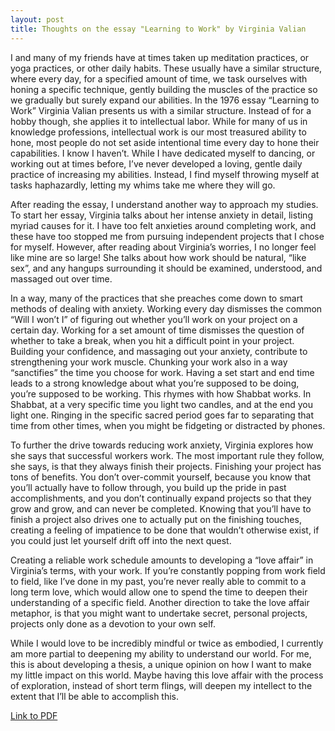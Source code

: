 ```yaml
---
layout: post
title: Thoughts on the essay "Learning to Work" by Virginia Valian
---
```

I and many of my friends have at times taken up meditation practices, or yoga practices, or other daily habits. These usually have a similar structure, where every day, for a specified amount of time, we task ourselves with honing a specific technique, gently building the muscles of the practice so we gradually but surely expand our abilities. In the 1976 essay “Learning to Work” Virginia Valian presents us with a similar structure. Instead of for a hobby though, she applies it to intellectual labor. While for many of us in knowledge professions, intellectual work is our most treasured ability to hone, most people do not set aside intentional time every day to hone their capabilities. I know I haven’t. While I have dedicated myself to dancing, or working out at times before, I’ve never developed a loving, gentle daily practice of increasing my abilities. Instead, I find myself throwing myself at tasks haphazardly, letting my whims take me where they will go. 

After reading the essay, I understand another way to approach my studies. To start her essay, Virginia talks about her intense anxiety in detail, listing myriad causes for it. I have too felt anxieties around completing work, and these have too stopped me from pursuing independent projects that I chose for myself. However, after reading about Virginia’s worries, I no longer feel like mine are so large! She talks about how work should be natural, “like sex”, and any hangups surrounding it should be examined, understood, and massaged out over time. 

In a way, many of the practices that she preaches come down to smart methods of dealing with anxiety. Working every day dismisses the common “Will I won’t I” of figuring out whether you’ll work on your project on a certain day. Working for a set amount of time dismisses the question of whether to take a break, when you hit a difficult point in your project. Building your confidence, and massaging out your anxiety, contribute to strengthening your work muscle. Chunking your work also in a way “sanctifies” the time you choose for work. Having a set start and end time leads to a strong knowledge about what you’re supposed to be doing, you’re supposed to be working. This rhymes with how Shabbat works. In Shabbat, at a very specific time you light two candles, and at the end you light one. Ringing in the specific sacred period goes far to separating that time from other times, when you might be fidgeting or distracted by phones. 

To further the drive towards reducing work anxiety, Virginia explores how she says that successful workers work. The most important rule they follow, she says, is that they always finish their projects. Finishing your project has tons of benefits. You don’t over-commit yourself, because you know that you’ll actually have to follow through, you build up the pride in past accomplishments, and you don’t continually expand projects so that they grow and grow, and can never be completed. Knowing that you’ll have to finish a project also drives one to actually put on the finishing touches, creating a feeling of impatience to be done that wouldn’t otherwise exist, if you could just let yourself drift off into the next quest. 

Creating a reliable work schedule amounts to developing a “love affair” in Virginia’s terms, with your work. If you’re constantly popping from work field to field, like I’ve done in my past, you’re never really able to commit to a long term love, which would allow one to spend the time to deepen their understanding of a specific field. Another direction to take the love affair metaphor, is that you might want to undertake secret, personal projects, projects only done as a devotion to your own self. 

While I would love to be incredibly mindful or twice as embodied, I currently am more partial to deepening my ability to understand our world. For me, this is about developing a thesis, a unique opinion on how I want to make my little impact on this world. Maybe having this love affair with the process of exploration, instead of short term flings, will deepen my intellect to the extent that I’ll be able to accomplish this.



[Link to PDF](https://static1.squarespace.com/static/5b3a3c2596e76feeba40905e/t/5b46366570a6add65490e050/1531328102222/1977workingItOut.pdf?utm_source=pocket_saves)
